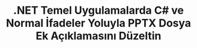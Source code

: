 ---
############################# Static ############################
layout: "auto-gen-gist"
draft: false
path: "tr/redaction/net/annotation/pptx"
otherformats: CSV DOC DOCM DOCX DOT DOTM DOTX PDF POT POTM PPS PPSM PPSX PPT PPTM RTF XLS XLSM XLSX XLT XLTM XLTX  

############################# Head ############################
head_title: ".NET Temel Aracılığıyla Normal İfadeler Kullanarak PPTX Belgedeki Ek Açıklamaları Düzeltin"
head_description: "Farklı biçimlerdeki belgelerden düzenli ifade kullanarak açıklamalardaki hassas bilgileri çıkarın"

############################# Header ############################
title: ".NET Temel Uygulamalarda C# ve Normal İfadeler Yoluyla PPTX Dosya Ek Açıklamasını Düzeltin"
description: "Windows, Linux ve macOS'ta Office ve OpenOffice Belgeleri, E-Tablolar ve Sunumlar ile PPTX'teki hassas bilgileri bulun ve kaldırın"

################### SubMenu/Download Button #####################
submenu:
    enable: true

############################# About ############################
about:
    enable: true
    title: ".NET API için Belge Ek Açıklama Düzenlemesi"
    content: |
        PDF, Word, Excel, PowerPoint belgelerindeki ve resimlerdeki hassas ve sınıflandırılmış bilgilerin temizlenmesi için, biçimden bağımsız tek bir arayüz, meta verileri değiştirme ve ek açıklamaları kaldırma yeteneği dahil. GroupDocs.Redaction for .NET aracıyla, sınıflandırılmış bilgileri yeniden düzenleyebilir ve düzeltilmiş belgeyi PDF'de kaydedebilir, tüm sayfaları raster görüntülere dönüştürebilir veya daha fazla düzenleme için belgeyi orijinal biçiminde tutabilirsiniz.

############################# Steps ############################
steps:
    enable: true
    title_left: "C# aracılığıyla Normal İfadeler kullanarak PPTX'teki Ek Açıklamaları Çıkarın"
    content_left: |
        [GroupDocs.Redaction](tr//redaction/net/), .NET geliştiricilerinin, PPTX dosyasını birkaç kolay adımda yeniden düzenlemek için normal ifadelerin tam gücünü kullanmasına olanak tanır.

        *   [Redactor](https://apireference.groupdocs.com/redaction/net/groupdocs.redaction/redactor) sınıfının bir örneğini oluşturun ve PPTX dosyasını yükleyin
        *   Yorumları bulmak ve değiştirmek için [AnnotationRedaction](https://apireference.groupdocs.com/redaction/net/groupdocs.redaction.redactions/annotationredaction) sınıfının bir örneğini oluşturun
        *   AnnotationRedaction nesnesiyle [Redactor.Apply](https://apireference.groupdocs.com/redaction/net/groupdocs.redaction/redactor/methods/apply/index) yöntemini çağırın
        
    title_right: "GroupDocs Redaksiyon API'sı nasıl kullanılır?"
    content_right: |
        Paketi komut satırından "nuget install GroupDocs.Redaction"" olarak veya Visual Studio'nun Paket Yöneticisi Konsolu aracılığıyla "Install-Package GroupDocs.Redaction"" ile yükleyin. 
        Alternatif olarak, [downloads](https://downloads.groupdocs.com/redaction/net) adresinden bir ZIP dosyasındaki çevrimdışı MSI yükleyicisini veya DLL'leri edinin ve projenizde buna manuel olarak başvurun.  
        
    code: |
        ```cs
        using (Redactor redactor = new Redactor(@"sample.pptx"))
        {
        	redactor.Apply(new AnnotationRedaction("(?im:john)", "[redacted]"));
        	redactor.Save();
        }
        ```

############################# Demos ############################
demos:
    enable: true
############################# About Formats ############################
about_formats:
    enable: true
############################# More Formats ############################
more_formats:
    enable: true

############################# Back to top ###############################
back_to_top:
    enable: true
---